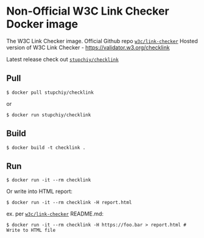 # Non-Official W3C Link Checker Docker image

The W3C Link Checker image. Official Github repo [`w3c/link-checker`](https://github.com/w3c/link-checker) 
Hosted version of W3C Link Checker - https://validator.w3.org/checklink

Latest release check out [`stupchiy/checklink`](https://hub.docker.com/r/stupchiy/checklink/)

## Pull

```
$ docker pull stupchiy/checklink 
```

or

```
$ docker run stupchiy/checklink 
```

## Build

```
$ docker build -t checklink .
```

## Run

```
$ docker run -it --rm checklink
```

Or write into HTML report:

```
$ docker run -it --rm checklink -H report.html
```

ex. per [`w3c/link-checker`](https://github.com/w3c/link-checker) README.md:

```
$ docker run -it --rm checklink -H https://foo.bar > report.html # Write to HTML file
```
